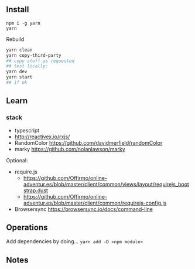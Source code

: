 
## Install
```
npm i -g yarn
yarn
```

Rebuild
```bash
yarn clean
yarn copy-third-party
## copy stuff as requested
## test locally:
yarn dev
yarn start
## if ok

```

## Learn

### stack
* typescript
* http://reactivex.io/rxjs/
* RandomColor https://github.com/davidmerfield/randomColor
* marky https://github.com/nolanlawson/marky

Optional:
* require.js
  * https://github.com/Offirmo/online-adventur.es/blob/master/client/common/views/layout/requirejs_bootstrap.dust
  * https://github.com/Offirmo/online-adventur.es/blob/master/client/common/requirejs-config.js
* Browsersync https://browsersync.io/docs/command-line

## Operations
Add dependencies by doing... `yarn add -D <npm module>`

## Notes
